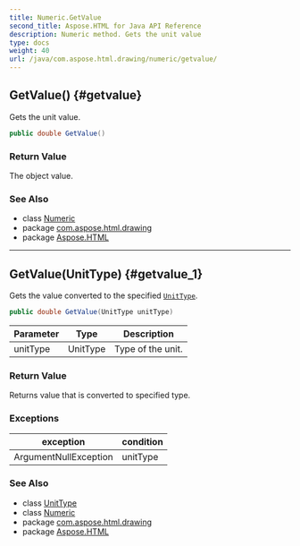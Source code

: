```yaml
---
title: Numeric.GetValue
second_title: Aspose.HTML for Java API Reference
description: Numeric method. Gets the unit value
type: docs
weight: 40
url: /java/com.aspose.html.drawing/numeric/getvalue/
---
```

## GetValue() {#getvalue}

Gets the unit value.

```java
public double GetValue()
```

### Return Value

The object value.

### See Also

* class [Numeric](../)
* package [com.aspose.html.drawing](../../../com.aspose.html.drawing/)
* package [Aspose.HTML](../../../)

---

## GetValue(UnitType) {#getvalue_1}

Gets the value converted to the specified [`UnitType`](../../unittype/).

```java
public double GetValue(UnitType unitType)
```

| Parameter | Type | Description |
| --- | --- | --- |
| unitType | UnitType | Type of the unit. |

### Return Value

Returns value that is converted to specified type.

### Exceptions

| exception | condition |
| --- | --- |
| ArgumentNullException | unitType |

### See Also

* class [UnitType](../../unittype/)
* class [Numeric](../)
* package [com.aspose.html.drawing](../../../com.aspose.html.drawing/)
* package [Aspose.HTML](../../../)
